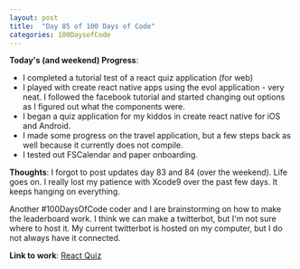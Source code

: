 ```yaml
---
layout: post
title:  "Day 85 of 100 Days of Code"
categories: 100DaysofCode
---
```

**Today's (and weekend) Progress**:
+ I completed a tutorial test of a react quiz application (for web)
+ I played with create react native apps using the evol application - very neat. I followed the facebook tutorial and started changing out options as I figured out what the components were.
+ I began a quiz application for my kiddos in create react native for iOS and Android.
+ I made some progress on the travel application, but a few steps back as well because it currently does not compile.
+ I tested out FSCalendar and paper onboarding.

**Thoughts**:   I forgot to post updates day 83 and 84 (over the weekend). Life goes on. I really lost my patience with Xcode9 over the past few days. It keeps hanging on everything.

Another #100DaysOfCode coder and I are brainstorming on how to make the leaderboard work. I think we can make a twitterbot, but I'm not sure where to host it. My current twitterbot is hosted on my computer, but I do not always have it connected.

**Link to work**: [React Quiz](https://github.com/monkeywithacupcake/react-quiz)
